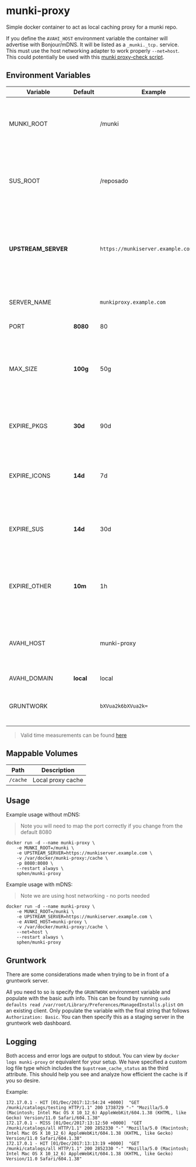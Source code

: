 # munki-proxy

Simple docker container to act as local caching proxy for a munki repo.

If you define the `AVAHI_HOST` environment variable the container will advertise with Bonjour/mDNS. It will be listed as a `_munki._tcp.` service.  This must use the host networking adapter to work properly `--net=host`.  This could potentially be used with this [munki proxy-check script](https://github.com/sphen13/munki-scripts/tree/master/munki%20proxy-check).

## Environment Variables

Variable | Default | Example | Description
--- | --- | --- | ---
MUNKI_ROOT | | /munki | Path from web root to the repo. Include first slash. Do not end in a slash.
SUS_ROOT |  | /reposado | Path from web root to Apple SUS files. Include first slash. Do not end in a slash.
**UPSTREAM_SERVER** |  | `https://munkiserver.example.com:8080` | Web server to be proxied including protocol. Do not end in slash. Can include port. **REQUIRED**
SERVER_NAME | | `munkiproxy.example.com` | Set proxy web server name if needed.
PORT | **8080** | 80 | Port to host repo on.
MAX_SIZE | **100g** | 50g | Size of munki pkgs cache. _The overall size may get larger than this due to how nginx functions_
EXPIRE_PKGS | **30d** | 90d | Amount of time we keep the munki **pkgs** directory cached for
EXPIRE_ICONS | **14d** | 7d | Amount of time we keep the munki **icons** directory cached for
EXPIRE_SUS | **14d** | 30d | Amount of time we keep the apple sus **downloads** directory cached for
EXPIRE_OTHER | **10m** | 1h | Amount of time we keep everything else cached for _(catalogs etc)_
AVAHI_HOST | | munki-proxy | mDNS hostname for proxy host.  Empty by default **(mDNS disabled)**
AVAHI_DOMAIN | **local** | local | mDNS domain.
GRUNTWORK | | `bXVua2k6bXVua2k=` | Encoded basic auth header for upstream repo

> Valid time measurements can be found [here](http://nginx.org/en/docs/syntax.html)

## Mappable Volumes

Path | Description
--- | ---
`/cache` | Local proxy cache

## Usage

Example usage without mDNS:
> Note you will need to map the port correctly if you change from the default 8080

```
docker run -d --name munki-proxy \
	-e MUNKI_ROOT=/munki \
	-e UPSTREAM_SERVER=https://munkiserver.example.com \
	-v /var/docker/munki-proxy:/cache \
	-p 8080:8080 \
	--restart always \
	sphen/munki-proxy
```

Example usage with mDNS:
> Note we are using host networking - no ports needed

```
docker run -d --name munki-proxy \
	-e MUNKI_ROOT=/munki \
	-e UPSTREAM_SERVER=https://munkiserver.example.com \
	-e AVAHI_HOST=munki-proxy \
	-v /var/docker/munki-proxy:/cache \
	--net=host \
	--restart always \
	sphen/munki-proxy
```

## Gruntwork

There are some considerations made when trying to be in front of a gruntwork server.

All you need to so is specify the `GRUNTWORK` environment variable and populate with the basic auth info.  This can be found by running `sudo defaults read /var/root/Library/Preferences/ManagedInstalls.plist` on an existing client.  Only populate the variable with the final string that follows `Authorization: Basic`.  You can then specify this as a staging server in the gruntwork web dashboard.

## Logging

Both access and error logs are output to stdout.  You can view by `docker logs munki-proxy` or equivalent for your setup. We have specified a custom log file type which includes the `$upstream_cache_status` as the third attribute.  This should help you see and analyze how efficient the cache is if you so desire.

Example:
```
172.17.0.1 - HIT [01/Dec/2017:12:54:24 +0000]  "GET /munki/catalogs/testing HTTP/1.1" 200 1738729 "-" "Mozilla/5.0 (Macintosh; Intel Mac OS X 10_12_6) AppleWebKit/604.1.38 (KHTML, like Gecko) Version/11.0 Safari/604.1.38"
172.17.0.1 - MISS [01/Dec/2017:13:12:50 +0000]  "GET /munki/catalogs/all HTTP/1.1" 200 2852330 "-" "Mozilla/5.0 (Macintosh; Intel Mac OS X 10_12_6) AppleWebKit/604.1.38 (KHTML, like Gecko) Version/11.0 Safari/604.1.38"
172.17.0.1 - HIT [01/Dec/2017:13:13:19 +0000]  "GET /munki/catalogs/all HTTP/1.1" 200 2852330 "-" "Mozilla/5.0 (Macintosh; Intel Mac OS X 10_12_6) AppleWebKit/604.1.38 (KHTML, like Gecko) Version/11.0 Safari/604.1.38"
```
